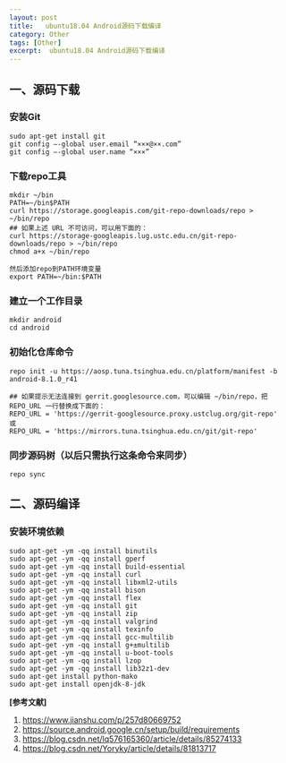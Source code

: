 ```yaml
---
layout: post
title:   ubuntu18.04 Android源码下载编译  
category: Other
tags: [Other]
excerpt:  ubuntu18.04 Android源码下载编译
---
```


## 一、源码下载 ##

### 安装Git ###

	sudo apt-get install git 
	git config –-global user.email “×××@××.com” 
	git config –-global user.name “×××”

### 下载repo工具 ###

	mkdir ~/bin 
	PATH=~/bin$PATH 
	curl https://storage.googleapis.com/git-repo-downloads/repo > ~/bin/repo 
	## 如果上述 URL 不可访问，可以用下面的：
	curl https://storage-googleapis.lug.ustc.edu.cn/git-repo-downloads/repo > ~/bin/repo 
	chmod a+x ~/bin/repo

	然后添加repo到PATH环境变量
	export PATH=~/bin:$PATH

### 建立一个工作目录 ###

	mkdir android
	cd android

### 初始化仓库命令 ###

	repo init -u https://aosp.tuna.tsinghua.edu.cn/platform/manifest -b android-8.1.0_r41
 
	## 如果提示无法连接到 gerrit.googlesource.com，可以编辑 ~/bin/repo，把 REPO_URL 一行替换成下面的：
	REPO_URL = 'https://gerrit-googlesource.proxy.ustclug.org/git-repo'
	或
	REPO_URL = 'https://mirrors.tuna.tsinghua.edu.cn/git/git-repo'

### 同步源码树（以后只需执行这条命令来同步） ###

	repo sync

## 二、源码编译 ##

### 安装环境依赖 ###

	sudo apt-get -ym -qq install binutils
	sudo apt-get -ym -qq install gperf
	sudo apt-get -ym -qq install build-essential
	sudo apt-get -ym -qq install curl
	sudo apt-get -ym -qq install libxml2-utils
	sudo apt-get -ym -qq install bison
	sudo apt-get -ym -qq install flex
	sudo apt-get -ym -qq install git
	sudo apt-get -ym -qq install zip
	sudo apt-get -ym -qq install valgrind
	sudo apt-get -ym -qq install texinfo
	sudo apt-get -ym -qq install gcc-multilib
	sudo apt-get -ym -qq install g+±multilib
	sudo apt-get -ym -qq install u-boot-tools
	sudo apt-get -ym -qq install lzop
	sudo apt-get -ym -qq install lib32z1-dev
	sudo apt-get install python-mako
	sudo apt-get install openjdk-8-jdk



**[参考文献]**

1. <https://www.jianshu.com/p/257d80669752>
2. <https://source.android.google.cn/setup/build/requirements>
3. <https://blog.csdn.net/lq576165360/article/details/85274133>
4. <https://blog.csdn.net/Yoryky/article/details/81813717>
